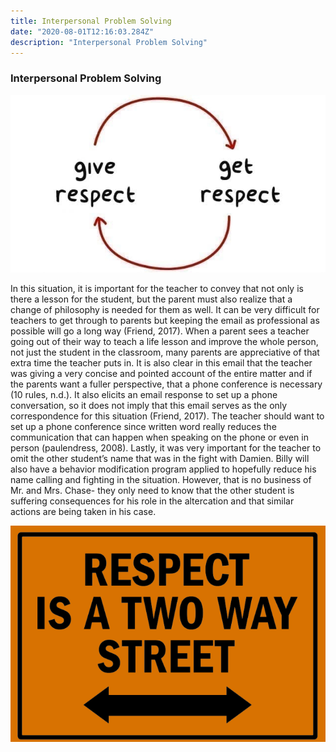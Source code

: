```yaml
---
title: Interpersonal Problem Solving
date: "2020-08-01T12:16:03.284Z"
description: "Interpersonal Problem Solving"
---
```


### Interpersonal Problem Solving

![respect_1](./respect_1.png)

In this situation, it is important for the teacher to convey that not only is there a lesson for the student, but the parent must also realize that a change of philosophy is needed for them as well. It can be very difficult for teachers to get through to parents but keeping the email as professional as possible will go a long way (Friend, 2017). When a parent sees a teacher going out of their way to teach a life lesson and improve the whole person, not just the student in the classroom, many parents are appreciative of that extra time the teacher puts in. It is also clear in this email that the teacher was giving a very concise and pointed account of the entire matter and if the parents want a fuller perspective, that a phone conference is necessary (10 rules, n.d.). It also elicits an email response to set up a phone conversation, so it does not imply that this email serves as the only correspondence for this situation (Friend, 2017). The teacher should want to set up a phone conference since written word really reduces the communication that can happen when speaking on the phone or even in person (paulendress, 2008). Lastly, it was very important for the teacher to omit the other student’s name that was in the fight with Damien. Billy will also have a behavior modification program applied to hopefully reduce his name calling and fighting in the situation. However, that is no business of Mr. and Mrs. Chase- they only need to know that the other student is suffering consequences for his role in the altercation and that similar actions are being taken in his case.

![respect_2](./respect_2.png)
